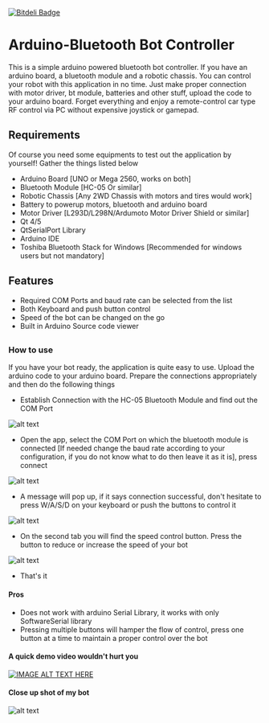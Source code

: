 [![Bitdeli Badge](https://d2weczhvl823v0.cloudfront.net/manashmndl/bluebotcontroller/trend.png)](https://bitdeli.com/free "Bitdeli Badge")

# Arduino-Bluetooth Bot Controller

This is a simple arduino powered bluetooth bot controller. If you have an arduino board, a bluetooth module and a robotic chassis. You can control your robot with this application in no time. Just make proper connection with motor driver, bt module, batteries and other stuff, upload the code to your arduino board. Forget everything and enjoy a remote-control car type RF control via PC without expensive joystick or gamepad. 

## Requirements
Of course you need some equipments to test out the application by yourself! Gather the things listed below
* Arduino Board [UNO or Mega 2560, works on both]
* Bluetooth Module [HC-05 Or similar]
* Robotic Chassis [Any 2WD Chassis with motors and tires would work]
* Battery to powerup motors, bluetooth and arduino board
* Motor Driver [L293D/L298N/Ardumoto Motor Driver Shield or similar]
* Qt 4/5
* QtSerialPort Library
* Arduino IDE
* Toshiba Bluetooth Stack for Windows [Recommended for windows users but not mandatory]

## Features 

* Required COM Ports and baud rate can be selected from the list
* Both Keyboard and push button control
* Speed of the bot can be changed on the go
* Built in Arduino Source code viewer

## 

### How to use

If you have your bot ready, the application is quite easy to use. Upload the arduino code to your arduino board. Prepare the connections appropriately and then do the following things

* Establish Connection with the HC-05 Bluetooth Module and find out the COM Port

![alt text](http://i.imgur.com/3fqbutT.png "Connection and COM Port")

* Open the app, select the COM Port on which the bluetooth module is connected [If needed change the baud rate according to your configuration, if you do not know what to do then leave it as it is], press connect

![alt text](http://i.imgur.com/k359mxP.png "")

* A message will pop up, if it says connection successful, don't hesitate to press W/A/S/D on your keyboard or push the buttons to control it

![alt text](http://i.imgur.com/8K5AUqB.png "")


* On the second tab you will find the speed control button. Press the button to reduce or increase the speed of your bot

![alt text](http://i.imgur.com/d8W7jLZ.png "")

* That's it 

#### Pros
* Does not work with arduino Serial Library, it works with only SoftwareSerial library
* Pressing multiple buttons will hamper the flow of control, press one button at a time to maintain a proper control over the bot

#### A quick demo video wouldn't hurt you

[![IMAGE ALT TEXT HERE](http://img.youtube.com/vi/7E7vei3Ps4A/0.jpg)](http://www.youtube.com/watch?v=7E7vei3Ps4A)


#### Close up shot of my bot

![alt text](http://i.imgur.com/2wXLkVg.jpg "")





